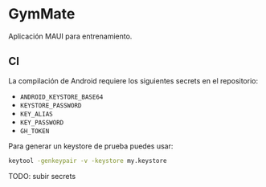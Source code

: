 # GymMate

Aplicación MAUI para entrenamiento.

## CI

La compilación de Android requiere los siguientes secrets en el repositorio:

- `ANDROID_KEYSTORE_BASE64`
- `KEYSTORE_PASSWORD`
- `KEY_ALIAS`
- `KEY_PASSWORD`
- `GH_TOKEN`

Para generar un keystore de prueba puedes usar:

```bash
keytool -genkeypair -v -keystore my.keystore
```

TODO: subir secrets
